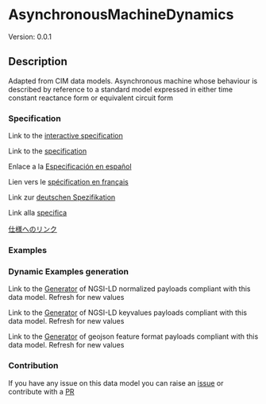 # AsynchronousMachineDynamics
Version: 0.0.1

## Description 

Adapted from CIM data models. Asynchronous machine whose behaviour is described by reference to a standard model expressed in either time constant reactance form or equivalent circuit form
### Specification

Link to the [interactive specification](https://swagger.lab.fiware.org/?url=https://smart-data-models.github.io/dataModel.EnergyCIM/AsynchronousMachineDynamics/swagger.yaml)

Link to the [specification](https://github.com/smart-data-models/dataModel.EnergyCIM/blob/master/AsynchronousMachineDynamics/doc/spec.md)

Enlace a la [Especificación en español](https://github.com/smart-data-models/dataModel.EnergyCIM/blob/master/AsynchronousMachineDynamics/doc/spec_ES.md)

Lien vers le [spécification en français](https://github.com/smart-data-models/dataModel.EnergyCIM/blob/master/AsynchronousMachineDynamics/doc/spec_FR.md)

Link zur [deutschen Spezifikation](https://github.com/smart-data-models/dataModel.EnergyCIM/blob/master/AsynchronousMachineDynamics/doc/spec_DE.md)

Link alla [specifica](https://github.com/smart-data-models/dataModel.EnergyCIM/blob/master/AsynchronousMachineDynamics/doc/spec_IT.md)

[仕様へのリンク](https://github.com/smart-data-models/dataModel.EnergyCIM/blob/master/AsynchronousMachineDynamics/doc/spec_JA.md)
### Examples
### Dynamic Examples generation

Link to the [Generator](https://smartdatamodels.org/extra/ngsi-ld_generator.php?schemaUrl=https://raw.githubusercontent.com/smart-data-models/dataModel.EnergyCIM/master/AsynchronousMachineDynamics/schema.json&email=info@smartdatamodels.org) of NGSI-LD normalized payloads compliant with this data model. Refresh for new values

Link to the [Generator](https://smartdatamodels.org/extra/ngsi-ld_generator_keyvalues.php?schemaUrl=https://raw.githubusercontent.com/smart-data-models/dataModel.EnergyCIM/master/AsynchronousMachineDynamics/schema.json&email=info@smartdatamodels.org) of NGSI-LD keyvalues payloads compliant with this data model. Refresh for new values

Link to the [Generator](https://smartdatamodels.org/extra/geojson_features_generator.php?schemaUrl=https://raw.githubusercontent.com/smart-data-models/dataModel.EnergyCIM/master/AsynchronousMachineDynamics/schema.json&email=info@smartdatamodels.org) of geojson feature format payloads compliant with this data model. Refresh for new values
### Contribution

 If you have any issue on this data model you can raise an [issue](https://github.com/smart-data-models/dataModel.EnergyCIM/issues)  or contribute with a [PR](https://github.com/smart-data-models/dataModel.EnergyCIM/pulls)